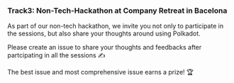 ### Track3: Non-Tech-Hackathon at Company Retreat in Bacelona
As part of our non-tech hackathon, we invite you not only to participate in the sessions, but also share your thoughts around using Polkadot.

Please create an issue to share your thoughts and feedbacks after partcipating in all the sessions ✍️

The best issue and most comprehensive issue earns a prize! 🏆
